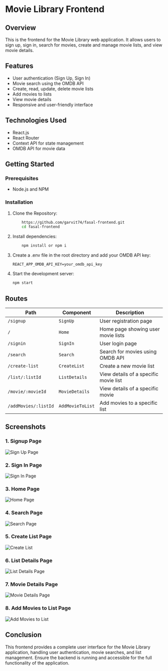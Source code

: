 # Movie Library Frontend

## Overview
This is the frontend for the Movie Library web application. It allows users to sign up, sign in, search for movies, create and manage movie lists, and view movie details.

## Features

- User authentication (Sign Up, Sign In)
- Movie search using the OMDB API
- Create, read, update, delete movie lists
- Add movies to lists
- View movie details
- Responsive and user-friendly interface

## Technologies Used 

- React.js
- React Router
- Context API for state management
- OMDB API for movie data

## Getting Started

### Prerequisites
- Node.js and NPM


### Installation

1. Clone the Repository:
   ```sh
       https://github.com/garvit74/fasal-frontend.git
       cd fasal-frontend

2. Install dependencies:
   ```sh
       npm install or npm i

3. Create a .env file in the root directory and add your OMDB API key:
   ```env
   REACT_APP_OMDB_API_KEY=your_omdb_api_key

4. Start the development server:
   ```sh
   npm start

## Routes
| Path                  | Component         | Description                          |
|-----------------------|-------------------|--------------------------------------|
| `/signup`             | `SignUp`          | User registration page               |
| `/`                   | `Home`            | Home page showing user movie lists   |
| `/signin`             | `SignIn`          | User login page                      |
| `/search`             | `Search`          | Search for movies using OMDB API     |
| `/create-list`        | `CreateList`      | Create a new movie list              |
| `/list/:listId`       | `ListDetails`     | View details of a specific movie list|
| `/movie/:movieId`     | `MovieDetails`    | View details of a specific movie     |
| `/addMovies/:listId`  | `AddMovieToList`  | Add movies to a specific list        |


## Screenshots 

### 1. Signup Page
![Sign Up Page](https://github.com/garvit74/fasal-frontend/blob/main/Screenshots/signup.png)
### 2. Sign In Page
![Sign In Page](https://github.com/garvit74/fasal-frontend/blob/main/Screenshots/signin.png)
### 3. Home Page
![Home Page](https://github.com/garvit74/fasal-frontend/blob/main/Screenshots/Home%20Page.png)
### 4. Search Page
![Search Page](https://github.com/garvit74/fasal-frontend/blob/main/Screenshots/Search%20Page.png)
### 5. Create List Page
![Create List](https://github.com/garvit74/fasal-frontend/blob/main/Screenshots/Create%20List.png)
### 6. List Details Page
![List Details Page](https://github.com/garvit74/fasal-frontend/blob/main/Screenshots/List%20Details.png)
### 7. Movie Details Page
![Movie Details Page](https://github.com/garvit74/fasal-frontend/blob/main/Screenshots/Movie%20Details%20Page.png)
### 8. Add Movies to List Page
![Add Movies to List](https://github.com/garvit74/fasal-frontend/blob/main/Screenshots/AddMovietolist.png)

## Conclusion

This frontend provides a complete user interface for the Movie Library application, handling user authentication, movie searches, and list management. Ensure the backend is running and accessible for the full functionality of the application.
